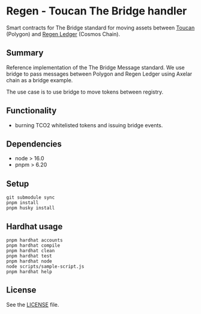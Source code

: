 # Regen - Toucan The Bridge handler

Smart contracts for The Bridge standard for moving assets between [Toucan](https://docs.toucan.earth) (Polygon) and [Regen Ledger](https://regen.network/) (Cosmos Chain).

## Summary

Reference implementation of the The Bridge Message standard.
We use bridge to pass messages between Polygon and Regen Ledger using Axelar chain as a bridge example.

The use case is to use bridge to move tokens between registry.

## Functionality

- burning TCO2 whitelisted tokens and issuing bridge events.

## Dependencies

- node > 16.0
- pnpm > 6.20

## Setup

```shell
git submodule sync
pnpm install
pnpm husky install
```

## Hardhat usage

```shell
pnpm hardhat accounts
pnpm hardhat compile
pnpm hardhat clean
pnpm hardhat test
pnpm hardhat node
node scripts/sample-script.js
pnpm hardhat help
```

## License

See the [LICENSE](./LICENSE) file.
